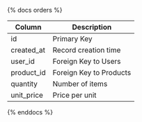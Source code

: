 {% docs orders %}

| Column        | Description               |
|---------------|---------------------------|
| id            | Primary Key               |
| created_at    | Record creation time      |
| user_id       | Foreign Key to Users      |
| product_id    | Foreign Key to Products   |
| quantity      | Number of items           |
| unit_price    | Price per unit            |

{% enddocs %}
